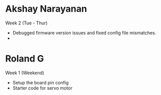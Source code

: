 # Akshay Narayanan
Week 2 (Tue - Thur)
- Debugged firmware version issues and fixed config file mismatches.
- 

# Roland G

Week 1 (Weekend)
- Setup the board pin config
- Starter code for servo motor
